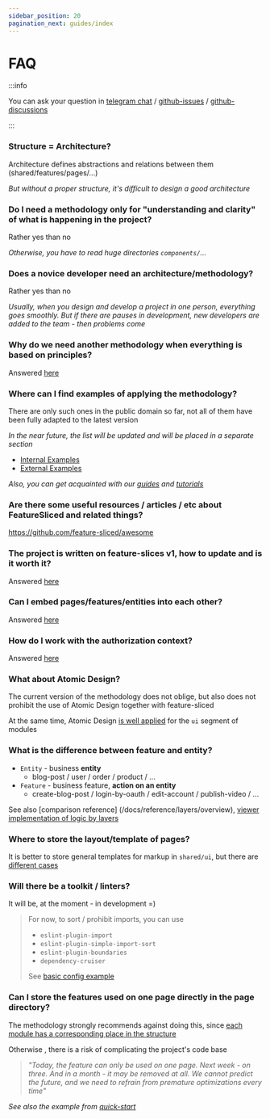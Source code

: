 ```yaml
---
sidebar_position: 20
pagination_next: guides/index
---
```


# FAQ

:::info

You can ask your question in [telegram chat](https://t.me/feature_sliced) / [github-issues](https://github.com/feature-sliced/documentation/issues) / [github-discussions](https://github.com/feature-sliced/documentation/discussions)

:::

### Structure = Architecture?

Architecture defines abstractions and relations between them (shared/features/pages/...)

*But without a proper structure, it's difficult to design a good architecture*

### Do I need a methodology only for "understanding and clarity" of what is happening in the project?

Rather yes than no

*Otherwise, you have to read huge directories `components/`...*

### Does a novice developer need an architecture/methodology?

Rather yes than no

*Usually, when you design and develop a project in one person, everything goes smoothly. But if there are pauses in development, new developers are added to the team - then problems come*

### Why do we need another methodology when everything is based on principles?

Answered [here](/docs/get-started/motivation)

### Where can I find examples of applying the methodology?

There are only such ones in the public domain so far, not all of them have been fully adapted to the latest version

*In the near future, the list will be updated and will be placed in a separate section*

- [Internal Examples](https://github.com/feature-sliced/examples)
- [External Examples](/examples)

*Also, you can get acquainted with our [guides](/docs/guides/migration-from-v1) and [tutorials](/docs/get-started/tutorial/quick-start)*

### Are there some useful resources / articles / etc about FeatureSliced and related things?

<https://github.com/feature-sliced/awesome>

### The project is written on feature-slices v1, how to update and is it worth it?

Answered [here](/docs/guides/migration-from-v1)

### Can I embed pages/features/entities into each other?

Answered [here](/docs/concepts/app-splitting#group-slices)

### How do I work with the authorization context?

Answered [here](/docs/guides/examples/viewer)

### What about Atomic Design?

The current version of the methodology does not oblige, but also does not prohibit the use of Atomic Design together with feature-sliced

At the same time, Atomic Design [is well applied](https://t.me/feature_sliced/1653) for the `ui` segment of modules

### What is the difference between feature and entity?

- `Entity` - business **entity**
  - blog-post / user / order / product / ...
- `Feature` - business feature, **action on an entity**
  - create-blog-post / login-by-oauth / edit-account / publish-video / ...

See also [comparison reference] (/docs/reference/layers/overview), [viewer implementation of logic by layers](/docs/guides/examples/viewer)

### Where to store the layout/template of pages?

It is better to store general templates for markup in `shared/ui`, but there are [different cases](https://github.com/feature-sliced/documentation/discussions/129)

### Will there be a toolkit / linters?

It will be, at the moment - in development =)

> For now, to sort / prohibit imports, you can use
>
> - `eslint-plugin-import`
> - `eslint-plugin-simple-import-sort`
> - `eslint-plugin-boundaries`
> - `dependency-cruiser`
>
> See [basic config example](https://gist.github.com/azinit/4cb940a1d4a3e05ef47e15aa18a9ecc5)

### Can I store the features used on one page directly in the page directory?

The methodology strongly recommends against doing this, since [each module has a corresponding place in the structure](/docs/concepts/app-splitting)

Otherwise , there is a risk of complicating the project's code base

> *"Today, the feature can only be used on one page. Next week - on three. And in a month - it may be removed at all. We cannot predict the future, and we need to refrain from premature optimizations every time"*

*See also the example from [quick-start](/docs/get-started/tutorial/quick-start#normal-approach)*
